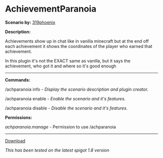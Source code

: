 # AchievementParanoia

**Scenario by:** [319phoenix](https://www.reddit.com/u/319phoenix)

**Description:**

Achievements show up in chat like in vanilla minecraft but at the end off each achievement it shows the coordinates of the player who earned that achievement.

In this plugin it's not the EXACT same as vanilla, but it says the achievement, who got it and where so it's good enough

___

**Commands:**

/achparanoia info - *Display the scenario description and plugin creator.*

/achparanoia enable - *Enable the scenario and it's features.*

/achparanoia disable - *Disable the scenario and it's features.*

**Permissions:**

*achparanoia.manage* - Permission to use /achparanoia

___

[Download](https://github.com/LeonTG77/AchievementParanoia/releases)

*This has been tested on the latest spigot 1.8 version*
